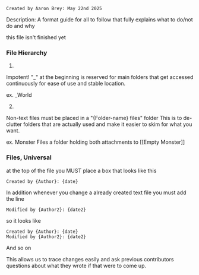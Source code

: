 ```
Created by Aaron Brey: May 22nd 2025
```
Description:
A format guide for all to follow that fully explains what to do/not do and why


this file isn't finished yet

### File Hierarchy

1.
Impotent! "\_" at the beginning is reserved for main folders that get accessed continuously for ease of use and stable location.

ex.
\_World 

2.
Non-text files must be placed in a "{Folder-name} files" folder
This is to de-clutter folders that are actually used and make it easier to skim for what you want.

ex.
Monster Files
a folder holding both attachments to [[Empty Monster]]
### Files, Universal
at the top of the file you MUST place
a box that looks like this
```
Created by {Author}: {date}
```
In addition whenever you change a already created text file you must add the line
```
Modified by {Author2}: {date2}
```
so it looks like
```
Created by {Author}: {date}
Modified by {Author2}: {date2}
```
And so on

This allows us to trace changes easily and ask previous contributors questions about what they wrote if that were to come up.
